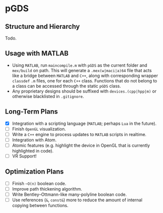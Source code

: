 # pGDS

<!-- Designing photonics layouts using the GDSII format often requires large numbers of vertices. pGDS is designed to -->

## Structure and Hierarchy

Todo.

## Usage with MATLAB

* Using `MATLAB`, run `maincompile.m` with `pGDS` as the current folder and `mex/build` on path. This will generate a `.mex(w|maci|a)64` file that acts like a bridge between `MATLAB` and `C++`, along with corresponding wrapper `classdef` `.m` files, one for each `C++` class. Functions that do not belong to a class can be accessed through the static `pGDS` class.
* Any proprietary designs should be suffixed with `devices.(cpp|hpp|m)` or otherwise blacklisted in `.gitignore`.

## Long-Term Plans
 - [x] Integration with a scripting language (`MATLAB`; perhaps `Lua` in the future).
 - [ ] Finish `OpenGL` visualization.
 - [ ] Write a `C++` engine to process updates to `MATLAB` scripts in realtime.
 - [ ] Integration with Atom.
 - [ ] Atomic features (e.g. highlight the device in OpenGL that is currently highlighted in code).
 - [ ] VR Support!

## Optimization Plans
  - [ ] Finish `~O(n)` boolean code.
  - [ ] Improve path thickening algorithm.
  - [ ] Write Bentley–Ottmann-like many-polyline boolean code.
  - [ ] Use references (`&`, `const&`) more to reduce the amount of internal copying between functions.

<!-- ## Mac/Unix Dependencies -->
<!-- * homebrew `/usr/bin/ruby -e "$(curl -fsSL https://raw.githubusercontent.com/Homebrew/install/master/install)"`
* node `brew install node` `npm install --save-dev electron-rebuild`
* freetype `brew install freetype` -->
